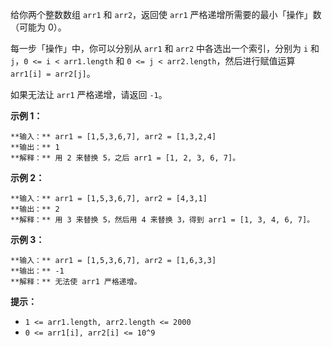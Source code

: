 给你两个整数数组 `arr1` 和 `arr2`，返回使 `arr1` 严格递增所需要的最小「操作」数（可能为 0）。

每一步「操作」中，你可以分别从 `arr1` 和 `arr2` 中各选出一个索引，分别为 `i` 和 `j`，`0 <= i < arr1.length`
和 `0 <= j < arr2.length`，然后进行赋值运算 `arr1[i] = arr2[j]`。

如果无法让 `arr1` 严格递增，请返回 `-1`。



**示例 1：**

    
    
    **输入：** arr1 = [1,5,3,6,7], arr2 = [1,3,2,4]
    **输出：** 1
    **解释：** 用 2 来替换 5，之后 arr1 = [1, 2, 3, 6, 7]。
    

**示例 2：**

    
    
    **输入：** arr1 = [1,5,3,6,7], arr2 = [4,3,1]
    **输出：** 2
    **解释：** 用 3 来替换 5，然后用 4 来替换 3，得到 arr1 = [1, 3, 4, 6, 7]。
    

**示例  3：**

    
    
    **输入：** arr1 = [1,5,3,6,7], arr2 = [1,6,3,3]
    **输出：** -1
    **解释：** 无法使 arr1 严格递增。



**提示：**

  * `1 <= arr1.length, arr2.length <= 2000`
  * `0 <= arr1[i], arr2[i] <= 10^9`



